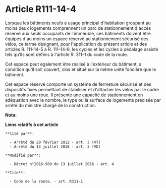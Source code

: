 # Article R111-14-4

Lorsque les bâtiments neufs à usage principal d'habitation groupant au moins deux logements comprennent un parc de
stationnement d'accès réservé aux seuls occupants de l'immeuble, ces bâtiments doivent être équipés d'au moins un espace
réservé au stationnement sécurisé des vélos, ce terme désignant, pour l'application du présent article et des articles R.
111-14-5 à R. 111-14-8, les cycles et les cycles à pédalage assisté tels qu'ils sont définis à l'article R. 311-1 du code de
la route.

Cet espace peut également être réalisé à l'extérieur du bâtiment, à condition qu'il soit couvert, clos et situé sur la même
unité foncière que le bâtiment.  

Cet espace réservé comporte un système de fermeture sécurisé et des dispositifs fixes permettant de stabiliser et d'attacher
les vélos par le cadre et au moins une roue. Il présente une capacité de stationnement en adéquation avec le nombre, le type
ou la surface de logements précisée par arrêté du ministre chargé de la construction.

**Nota:**



**Liens relatifs à cet article**

	**Cité par**:

	  - Arrêté du 20 février 2012 - art. 3 (VT)
	  - Arrêté du 13 juillet 2016 - art. 3 (VD)

	**Modifié par**:

	  - Décret n°2016-968 du 13 juillet 2016 - art. 4

	**Cite**:

	  - Code de la route. - art. R311-1
